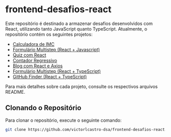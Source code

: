 # frontend-desafios-react

Este repositório é destinado a armazenar desafios desenvolvidos com React, utilizando tanto JavaScript quanto TypeScript. Atualmente, o repositório contém os seguintes projetos:

- [Calculadora de IMC](Calculadora%20de%20IMC/README.md)
- [Formulário Multistep (React + Javascript)](Formul%C3%A1rio%20Multistep%20(React%20+%20Javascript)/README.md)
- [Quiz com React](Quiz%20com%20React/README.md)
- [Contador Regressivo](Contador%20Regressivo/README.md)
- [Blog com React e Axios](Blog%20com%20React%20e%20Axios/README.md)
- [Formulário Multistep (React + TypeScript)](Formul%C3%A1rio%20Multistep%20(React%20%2B%20TypeScript)/README.md)
- [GitHub Finder (React + TypeScript)](GitHub%20Finder%20(React%20%2B%20TypeScript)/README.md)

Para mais detalhes sobre cada projeto, consulte os respectivos arquivos README.

## Clonando o Repositório

Para clonar o repositório, execute o seguinte comando:

```sh
git clone https://github.com/victorlcastro-dsa/frontend-desafios-react.git